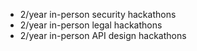 

* 2/year in-person security hackathons
* 2/year in-person legal hackathons 
* 2/year in-person API design hackathons 
